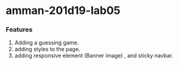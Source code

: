 # amman-201d19-lab05

### Features

1. Adding a guessing game.
2. adding styles to the page.
3. adding responsive element (Banner image) , and sticky navbar.

